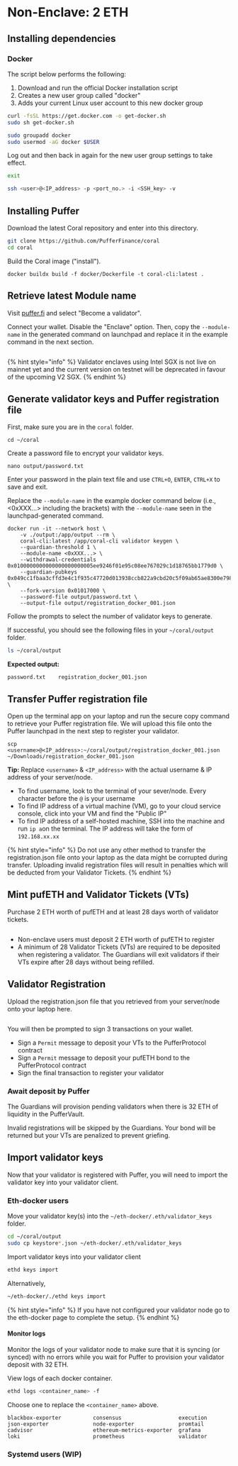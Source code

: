 # Non-Enclave: 2 ETH

## Installing dependencies

### Docker

The script below performs the following:

1. Download and run the official Docker installation script
2. Creates a new user group called "docker"
3. Adds your current Linux user account to this new docker group

```sh
curl -fsSL https://get.docker.com -o get-docker.sh
sudo sh get-docker.sh

sudo groupadd docker
sudo usermod -aG docker $USER
```

Log out and then back in again for the new user group settings to take effect.

```sh
exit
```

```sh
ssh <user>@<IP_address> -p <port_no.> -i <SSH_key> -v
```

## Installing Puffer

Download the latest Coral repository and enter into this directory.

```sh
git clone https://github.com/PufferFinance/coral
cd coral
```

Build the Coral image ("install").

```
docker buildx build -f docker/Dockerfile -t coral-cli:latest .
```

## Retrieve latest Module name

Visit [puffer.fi](https://www.puffer.fi/) and select "Become a validator".

Connect your wallet. Disable the "Enclave" option. Then, copy the `--module-name` in the generated command on launchpad and replace it in the example command in the next section.

<figure><img src="../../.gitbook/assets/Screenshot 2024-08-28 at 11.53.24 PM (1).png" alt=""><figcaption></figcaption></figure>

{% hint style="info" %}
Validator enclaves using Intel SGX is not live on mainnet yet and the current version on testnet will be deprecated in favour of the upcoming V2 SGX.
{% endhint %}

## Generate validator keys and Puffer registration file

First, make sure you are in the `coral` folder.

```
cd ~/coral
```

Create a password file to encrypt your validator keys.

```
nano output/password.txt
```

Enter your password in the plain text file and use `CTRL+O`, `ENTER`, `CTRL+X` to save and exit.

Replace the `--module-name` in the example docker command below (i.e., <0xXXX...>  including the brackets) with the `--module-name` seen in the launchpad-generated command.

```
docker run -it --network host \
    -v ./output:/app/output --rm \
    coral-cli:latest /app/coral-cli validator keygen \
    --guardian-threshold 1 \
    --module-name <0xXXX...> \
    --withdrawal-credentials 0x0100000000000000000000005ee9246f01e95c08ee767029c1d18765bb1779d0 \
    --guardian-pubkeys 0x049cc1fbaa3cffd3e4c1f935c47720d013938ccb822a9cbd20c5f09ab65ae8300e7986b6ce75e916d3b59599ece72134adf2972d06a76a8ba5f3747d356117c342 \
    --fork-version 0x01017000 \
    --password-file output/password.txt \
    --output-file output/registration_docker_001.json
```

Follow the prompts to select the number of validator keys to generate.

If successful, you should see the following files in your `~/coral/output` folder.

```sh
ls ~/coral/output
```

**Expected output:**

```
password.txt    registration_docker_001.json
```

## Transfer Puffer registration file

Open up the terminal app on your laptop and run the secure copy command to retrieve your Puffer registration file. We will upload this file onto the Puffer launchpad in the next step to register your validator.

```
scp <username>@<IP_address>:~/coral/output/registration_docker_001.json ~/Downloads/registration_docker_001.json
```

**Tip:** Replace `<username>` & `<IP_address>` with the actual username & IP address of your server/node.

* To find username, look to the terminal of your sever/node. Every character before the `@` is your username
* To find IP address of a virtual machine (VM), go to your cloud service console, click into your VM and find the "Public IP"&#x20;
* To find IP address of a self-hosted machine, SSH into the machine and run `ip a`on the terminal. The IP address will take the form of `192.168.xx.xx`

{% hint style="info" %}
Do not use any other method to transfer the registration.json file onto your laptop as the data might be corrupted during transfer. Uploading invalid registration files will result in penalties which will be deducted from your Validator Tickets.
{% endhint %}

## Mint pufETH and Validator Tickets (VTs)

Purchase 2 ETH worth of pufETH and at least 28 days worth of validator tickets.

<figure><img src="../../.gitbook/assets/image.png" alt=""><figcaption></figcaption></figure>

* Non-enclave users must deposit 2 ETH worth of pufETH to register
* A minimum of 28 Validator Tickets (VTs) are required to be deposited when registering a validator. The Guardians will exit validators if their VTs expire after 28 days without being refilled.

## Validator Registration

Upload the registration.json file that you retrieved from your server/node onto your laptop here.&#x20;

<figure><img src="../../.gitbook/assets/image (2).png" alt=""><figcaption></figcaption></figure>

You will then be prompted to sign 3 transactions on your wallet.

* Sign a `Permit` message to deposit your VTs to the PufferProtocol contract
* Sign a `Permit` message to deposit your pufETH bond to the PufferProtocol contract
* Sign the final transaction to register your validator

### Await deposit by Puffer

The Guardians will provision pending validators when there is 32 ETH of liquidity in the PufferVault.

Invalid registrations will be skipped by the Guardians. Your bond will be returned but your VTs are penalized to prevent griefing.

## Import validator keys

Now that your validator is registered with Puffer, you will need to import the validator key into your validator client.

### Eth-docker users

Move your validator key(s) into the `~/eth-docker/.eth/validator_keys` folder.

```sh
cd ~/coral/output
sudo cp keystore*.json ~/eth-docker/.eth/validator_keys
```

Import validator keys into your validator client

```sh
ethd keys import
```

Alternatively,

```sh
~/eth-docker/./ethd keys import
```

{% hint style="info" %}
If you have not configured your validator node go to the eth-docker page to complete the setup.
{% endhint %}

#### Monitor logs

Monitor the logs of your validator node to make sure that it is syncing (or synced) with no errors while you wait for Puffer to provision your validator deposit with 32 ETH.

View logs of each docker container.

```sh
ethd logs <container_name> -f
```

Choose one to replace the `<container_name>` above.

```
blackbox-exporter          consensus                  execution                  json-exporter              node-exporter              promtail
cadvisor                   ethereum-metrics-exporter  grafana                    loki                       prometheus                 validator
```

### Systemd users (WIP)

